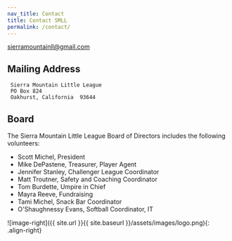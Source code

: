 ```yaml
---
nav_title: Contact
title: Contact SMLL
permalink: /contact/
---
```


[sierramountainll@gmail.com](mailto:sierramountainll@gmail.com)

## Mailing Address

     Sierra Mountain Little League
     PO Box 824 
     Oakhurst, California  93644

## Board

The Sierra Mountain Little League Board of Directors includes the following volunteers:

* Scott Michel, President
* Mike DePastene, Treasurer, Player Agent
* Jennifer Stanley, Challenger League Coordinator
* Matt Troutner, Safety and Coaching Coordinator
* Tom Burdette, Umpire in Chief
* Mayra Reeve, Fundraising
* Tami Michel, Snack Bar Coordinator
* O'Shaughnessy Evans, Softball Coordinator, IT

![image-right]({{ site.url }}{{ site.baseurl }}/assets/images/logo.png){: .align-right}
